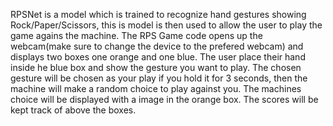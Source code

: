 RPSNet is a model which is trained to recognize hand gestures showing Rock/Paper/Scissors, this is model is then used to allow the user to play the game agains the machine.
The RPS Game code opens up the webcam(make sure to change the device to the prefered webcam) and displays two boxes one orange and one blue.
The user place their hand inside he blue box and show the gesture you want to play. The chosen gesture will be chosen as your play if you hold it for 3 seconds, then the machine will make a random choice to play against you.
The machines choice will be displayed with a image in the orange box. The scores will be kept track of above the boxes.
